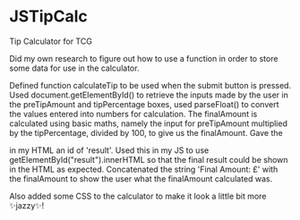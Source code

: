 # JSTipCalc
Tip Calculator for TCG

Did my own research to figure out how to use a function in order to store some data for use in the calculator.

Defined function calculateTip to be used when the submit button is pressed.
Used document.getElementById() to retrieve the inputs made by the user in the preTipAmount and tipPercentage boxes, 
used parseFloat() to convert the values entered into numbers for calculation.
The finalAmount is calculated using basic maths, namely the input for preTipAmount multiplied by the tipPercentage, divided by 100, to give us the finalAmount.
Gave the <p> in my HTML an id of 'result'.
Used this in my JS to use getElementById("result").innerHTML so that the final result could be shown in the HTML as expected.
Concatenated the string 'Final Amount: £' with the finalAmount to show the user what the finalAmount calculated was. 

Also added some CSS to the calculator to make it look a little bit more ✨jazzy✨!

